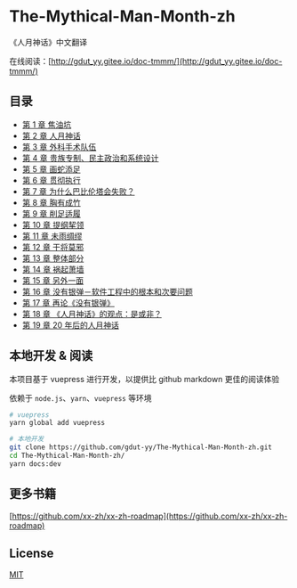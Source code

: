 # The-Mythical-Man-Month-zh

《人月神话》中文翻译

在线阅读：[http://gdut_yy.gitee.io/doc-tmmm/](http://gdut_yy.gitee.io/doc-tmmm/)


## 目录

- [第 1 章 焦油坑](docs/ch1.md)
- [第 2 章 人月神话](docs/ch2.md)
- [第 3 章 外科手术队伍](docs/ch3.md)
- [第 4 章 贵族专制、民主政治和系统设计](docs/ch4.md)
- [第 5 章 画蛇添足](docs/ch5.md)
- [第 6 章 贯彻执行](docs/ch6.md)
- [第 7 章 为什么巴比伦塔会失败？](docs/ch7.md)
- [第 8 章 胸有成竹](docs/ch8.md)
- [第 9 章 削足适履](docs/ch9.md)
- [第 10 章 提纲挈领](docs/ch10.md)
- [第 11 章 未雨绸缪](docs/ch11.md)
- [第 12 章 干将莫邪](docs/ch12.md)
- [第 13 章 整体部分](docs/ch13.md)
- [第 14 章 祸起萧墙](docs/ch14.md)
- [第 15 章 另外一面](docs/ch15.md)
- [第 16 章 没有银弹－软件工程中的根本和次要问题](docs/ch16.md)
- [第 17 章 再论《没有银弹》](docs/ch17.md)
- [第 18 章 《人月神话》的观点：是或非？](docs/ch18.md)
- [第 19 章 20 年后的人月神话](docs/ch19.md)

## 本地开发 & 阅读

本项目基于 vuepress 进行开发，以提供比 github markdown 更佳的阅读体验

依赖于 `node.js`、`yarn`、`vuepress` 等环境

```sh
# vuepress
yarn global add vuepress

# 本地开发
git clone https://github.com/gdut-yy/The-Mythical-Man-Month-zh.git
cd The-Mythical-Man-Month-zh/
yarn docs:dev
```

## 更多书籍

[https://github.com/xx-zh/xx-zh-roadmap](https://github.com/xx-zh/xx-zh-roadmap)

## License

[MIT](./LICENSE)
